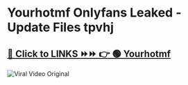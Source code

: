 
 # Yourhotmf Onlyfans Leaked - Update Files tpvhj

## <h2><a href="https://clipsfans.com/Yourhotmf&ref=git">🔗 Click to LINKS ⏩⏩ 👉 🟢 Yourhotmf </a></h2>

<a href="https://clipsfans.com/Yourhotmf&ref=git" rel="nofollow" data-target="animated-image.originalLink"><img src="https://i.ibb.co.com/xMMVF88/686577567.gif" alt="Viral Video Original" style="max-width: 100%; display: inline-block;" data-target="animated-image.originalImage"></a>

